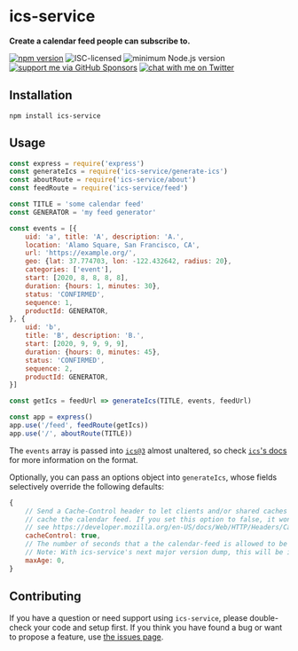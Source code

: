 # ics-service

**Create a calendar feed people can subscribe to.**

[![npm version](https://img.shields.io/npm/v/ics-service.svg)](https://www.npmjs.com/package/ics-service)
![ISC-licensed](https://img.shields.io/github/license/derhuerst/ics-service.svg)
![minimum Node.js version](https://img.shields.io/node/v/ics-service.svg)
[![support me via GitHub Sponsors](https://img.shields.io/badge/support%20me-donate-fa7664.svg)](https://github.com/sponsors/derhuerst)
[![chat with me on Twitter](https://img.shields.io/badge/chat%20with%20me-on%20Twitter-1da1f2.svg)](https://twitter.com/derhuerst)


## Installation

```shell
npm install ics-service
```


## Usage

```js
const express = require('express')
const generateIcs = require('ics-service/generate-ics')
const aboutRoute = require('ics-service/about')
const feedRoute = require('ics-service/feed')

const TITLE = 'some calendar feed'
const GENERATOR = 'my feed generator'

const events = [{
	uid: 'a', title: 'A', description: 'A.',
	location: 'Alamo Square, San Francisco, CA',
	url: 'https://example.org/',
	geo: {lat: 37.774703, lon: -122.432642, radius: 20},
	categories: ['event'],
	start: [2020, 8, 8, 8, 8],
	duration: {hours: 1, minutes: 30},
	status: 'CONFIRMED',
	sequence: 1,
	productId: GENERATOR,
}, {
	uid: 'b',
	title: 'B', description: 'B.',
	start: [2020, 9, 9, 9, 9],
	duration: {hours: 0, minutes: 45},
	status: 'CONFIRMED',
	sequence: 2,
	productId: GENERATOR,
}]

const getIcs = feedUrl => generateIcs(TITLE, events, feedUrl)

const app = express()
app.use('/feed', feedRoute(getIcs))
app.use('/', aboutRoute(TITLE))
```

The `events` array is passed into [`ics@3`](https://github.com/adamgibbons/ics/tree/v3.0.0) almost unaltered, so check [`ics`'s docs](https://github.com/adamgibbons/ics/blob/v3.0.0/README.md) for more information on the format.

Optionally, you can pass an options object into `generateIcs`, whose fields selectively override the following defaults:

```js
{
	// Send a Cache-Control header to let clients and/or shared caches (a.k.a. CDNS)
	// cache the calendar feed. If you set this option to false, it won't be sent.
	// see https://developer.mozilla.org/en-US/docs/Web/HTTP/Headers/Cache-Control
	cacheControl: true,
	// The number of seconds that a the calendar-feed is allowed to be cached.
	// Note: With ics-service's next major version dump, this will be increased.
	maxAge: 0,
}
```


## Contributing

If you have a question or need support using `ics-service`, please double-check your code and setup first. If you think you have found a bug or want to propose a feature, use [the issues page](https://github.com/derhuerst/ics-service/issues).
